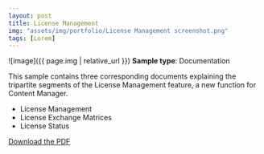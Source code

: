 ```yaml
---
layout: post
title: License Management
img: "assets/img/portfolio/License Management screenshot.png"
tags: [Lorem]
---
```


![image]({{ page.img | relative_url }})
**Sample type**: Documentation

This sample contains three corresponding documents explaining the tripartite segments of the License Management feature, a new function for Content Manager.
* License Management
* License Exchange Matrices
* License Status

[Download the PDF](link)

